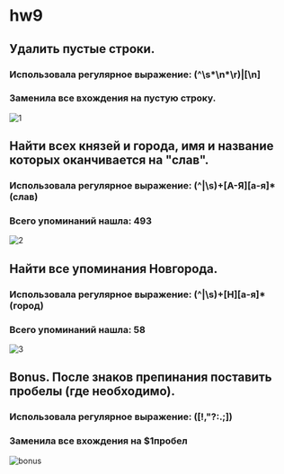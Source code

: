 # hw9
## Удалить пустые строки.
### Использовала регулярное выражение: (^\s*\n*\r)|[\n] 
### Заменила все вхождения на пустую строку.
![1](https://github.com/asboyarkina/HW9/blob/master/9hw.jpg)
## Найти всех князей и города, имя и название которых оканчивается на "слав".
### Использовала регулярное выражение: (^|\s)+[А-Я][а-я]*(слав) 
### Всего упоминаний нашла: 493
![2](https://github.com/asboyarkina/HW9/blob/master/9hw.jpg)
## Найти все упоминания Новгорода.
### Использовала регулярное выражение: (^|\s)+[Н][а-я]*(город)
### Всего упоминаний нашла: 58
![3](https://github.com/asboyarkina/HW9/blob/master/9hw.jpg)
## Bonus. После знаков препинания поставить пробелы (где необходимо).
### Использовала регулярное выражение: ([!,"?:.;])
### Заменила все вхождения на $1пробел
![bonus](https://github.com/asboyarkina/HW9/blob/master/9hw.jpg)

